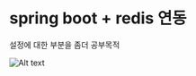 # spring boot + redis 연동

설정에 대한 부분을 좀더 공부목적

![Alt text](https://monosnap.com/image/T4hecmTJpUiFKlyrw1RdA3bq7cV7qW.png)